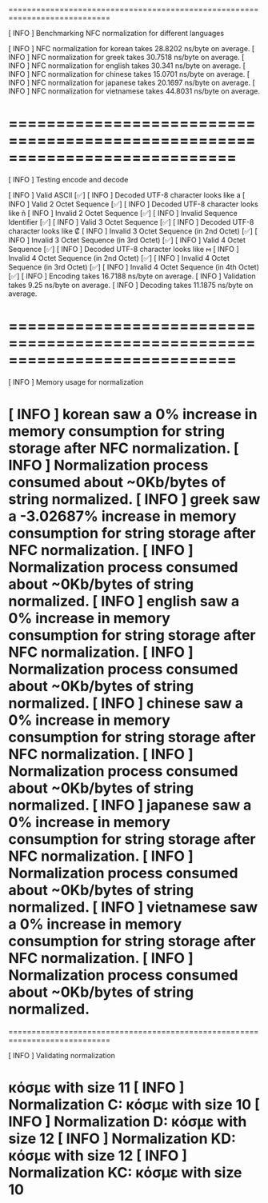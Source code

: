 ============================================================================

[ INFO ] Benchmarking NFC normalization for different languages


[ INFO ] NFC normalization for korean takes 28.8202 ns/byte on average.
[ INFO ] NFC normalization for greek takes 30.7518 ns/byte on average.
[ INFO ] NFC normalization for english takes 30.341 ns/byte on average.
[ INFO ] NFC normalization for chinese takes 15.0701 ns/byte on average.
[ INFO ] NFC normalization for japanese takes 20.1697 ns/byte on average.
[ INFO ] NFC normalization for vietnamese takes 44.8031 ns/byte on average.

============================================================================
============================================================================

[ INFO ] Testing encode and decode


[ INFO ] Valid ASCII                                       [✅]
[ INFO ] Decoded UTF-8 character looks like a
[ INFO ] Valid 2 Octet Sequence                            [✅]
[ INFO ] Decoded UTF-8 character looks like ñ
[ INFO ] Invalid 2 Octet Sequence                          [✅]
[ INFO ] Invalid Sequence Identifier                       [✅]
[ INFO ] Valid 3 Octet Sequence                            [✅]
[ INFO ] Decoded UTF-8 character looks like ₡
[ INFO ] Invalid 3 Octet Sequence (in 2nd Octet)           [✅]
[ INFO ] Invalid 3 Octet Sequence (in 3rd Octet)           [✅]
[ INFO ] Valid 4 Octet Sequence                            [✅]
[ INFO ] Decoded UTF-8 character looks like 𐌼
[ INFO ] Invalid 4 Octet Sequence (in 2nd Octet)           [✅]
[ INFO ] Invalid 4 Octet Sequence (in 3rd Octet)           [✅]
[ INFO ] Invalid 4 Octet Sequence (in 4th Octet)           [✅]
[ INFO ] Encoding takes 16.7188 ns/byte on average.
[ INFO ] Validation takes 9.25 ns/byte on average.
[ INFO ] Decoding takes 11.1875 ns/byte on average.

============================================================================
============================================================================

[ INFO ] Memory usage for normalization


[ INFO ] korean saw a 0% increase in memory consumption for string storage after  NFC normalization.
[ INFO ] Normalization process consumed about ~0Kb/bytes of string normalized.
[ INFO ] greek saw a -3.02687% increase in memory consumption for string storage after  NFC normalization.
[ INFO ] Normalization process consumed about ~0Kb/bytes of string normalized.
[ INFO ] english saw a 0% increase in memory consumption for string storage after  NFC normalization.
[ INFO ] Normalization process consumed about ~0Kb/bytes of string normalized.
[ INFO ] chinese saw a 0% increase in memory consumption for string storage after  NFC normalization.
[ INFO ] Normalization process consumed about ~0Kb/bytes of string normalized.
[ INFO ] japanese saw a 0% increase in memory consumption for string storage after  NFC normalization.
[ INFO ] Normalization process consumed about ~0Kb/bytes of string normalized.
[ INFO ] vietnamese saw a 0% increase in memory consumption for string storage after  NFC normalization.
[ INFO ] Normalization process consumed about ~0Kb/bytes of string normalized.
============================================================================

============================================================================

[ INFO ] Validating normalization

κόσμε with size 11
[ INFO ] Normalization C:  κόσμε with size 10
[ INFO ] Normalization D:  κόσμε with size 12
[ INFO ] Normalization KD: κόσμε with size 12
[ INFO ] Normalization KC: κόσμε with size 10
============================================================================

